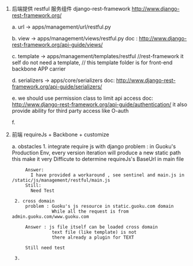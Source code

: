 1.  后端提供 restful 服务组件 django-rest-framework
    http://www.django-rest-framework.org/
    
    a. url -> apps/management/url/restful.py
        
    
    b. view -> apps/management/views/restful.py
       doc : http://www.django-rest-framework.org/api-guide/views/
        
    c. template -> apps/management/templates/restful
        //rest-framework it self do not need a template, 
        // this template folder is for front-end backbone APP carrier
    
    d. serializers -> apps/core/serializers
       doc: http://www.django-rest-framework.org/api-guide/serializers/
    
    e. we should use permission class to limit api access
       doc: http://www.django-rest-framework.org/api-guide/authentication/
       it also provide ability for third party access like O-auth
    
    f. 
      
2. 前端 requireJs + Backbone + customize 
    
    a. obstacles 
        1. integrate require js with django 
            problem : 
              in Guoku's Production Env, every version iteration will produce a new static path
              this make it very Difficute to determine requireJs's BaseUrl in main file
              
            Answer:
              I have provided a workaround , see sentinel and main.js in /static/js/management/restful/main.js
            Still: 
              Need Test
              
        2. cross domain 
            problem : Guoku's js resource in static.guoku.com domain
                      While all the request is from admin.guoku.com/www.guoku.com 
                 
            Answer : js file itself can be loaded cross domain 
                      text file (like template) is not 
                      there already a plugin for TEXT 
            
            Still need test
        
        3. 